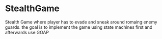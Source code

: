 # StealthGame
Stealth Game where player has to evade and sneak around romaing enemy guards. the goal is to implement the game using state machines first and afterwards use GOAP
